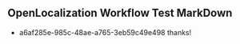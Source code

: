 ## OpenLocalization Workflow Test MarkDown
* a6af285e-985c-48ae-a765-3eb59c49e498 
thanks!<!--HONumber=Mar16_HO3-->
